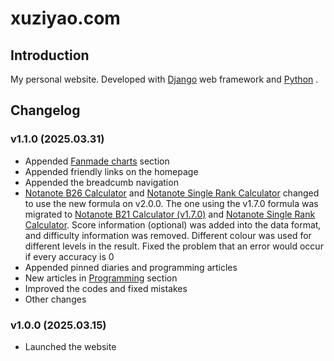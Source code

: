 # xuziyao.com

## Introduction

My personal website. Developed with [Django](https://www.djangoproject.com/) web framework and [Python](https://www.python.org/) .

## Changelog

### v1.1.0 (2025.03.31)

- Appended [Fanmade charts](http://xuziyao.com/fanmade_charts/) section
- Appended friendly links on the homepage
- Appended the breadcumb navigation
- [Notanote B26 Calculator](http://xuziyao.com/notanote/best/) and [Notanote Single Rank Calculator](http://xuziyao.com/notanote/rankcal/) changed to use the new formula on v2.0.0. The one using the v1.7.0 formula was migrated to [Notanote B21 Calculator (v1.7.0)](http://xuziyao.com/notanote/best/v1.7.0) and [Notanote Single Rank Calculator](http://xuziyao.com/notanote/rankcal/v1.7.0). Score information (optional) was added into the data format, and difficulty information was removed. Different colour was used for different levels in the result. Fixed the problem that an error would occur if every accuracy is 0
- Appended pinned diaries and programming articles
- New articles in [Programming](http://xuziyao.com/programming/) section
- Improved the codes and fixed mistakes
- Other changes

### v1.0.0 (2025.03.15)

- Launched the website
